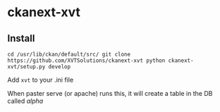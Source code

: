 ckanext-xvt
===========

Install
------

`cd /usr/lib/ckan/default/src/
git clone https://github.com/XVTSolutions/ckanext-xvt
python ckanext-xvt/setup.py develop`

Add `xvt` to your .ini file

When paster serve (or apache) runs this, it will create a table in the DB called *alpha*



